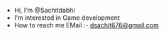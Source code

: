 - Hi, I’m @Sachitdabhi
- I’m interested in Game development 
- How to reach me 
  EMail :- dsachit676@gmail.com
   

<!---
Sachitdabhi/Sachitdabhi is a ✨ special ✨ repository because its `README.md` (this file) appears on your GitHub profile.
You can click the Preview link to take a look at your changes.
--->
